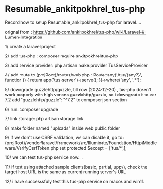 # Resumable_ankitpokhrel_tus-php
Record how to setup Resumable_ankitpokhrel_tus-php for laravel....


orignal from : https://github.com/ankitpokhrel/tus-php/wiki/Laravel-&-Lumen-Integration

1/ create a laravel project

2/ add tus-php : composer require ankitpokhrel/tus-php

3/ add service provider: 
   php artisan make:provider TusServiceProvider  
   
4/ add route to (projRoot)/routes/web.php : 
   Route::any('/tus/{any?}', function () {
    return app('tus-server')->serve();
  })->where('any', '.*');
  
5/ downgrade guzzlehttp/guzzle, till now (2024-12-20) , tus-php dosen't work properly with high verions guzzlehttp/guzzle,
   so i downgrade it to ver-7.2
   add "guzzlehttp/guzzle": "^7.2"  to composer.json <require> section
   
6/ run:  composer upgrade

7/ link storage:  php artisan storage:link

8/ make folder named "uploads" inside web public folder

9/ if we don't use CSRF validation, we can disable it, 
   go to : (projRoot)/vendor/laravel/framework/src/Illuminate/Foundation/Http/Middleware/VerifyCsrfToken.php
   set  protected $except = ['tus/*',];
   
10/ we can test tus-php service now....

11/ if test using attached sample clients(basic, partial, uppy), check the target host URL is the same as current running server's URL

12/ i have successsfuly test this tus-php service on macos and win11.
  







